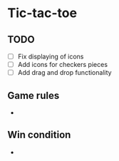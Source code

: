 # Tic-tac-toe

## TODO

- [ ] Fix displaying of icons
- [ ] Add icons for checkers pieces
- [ ] Add drag and drop functionality

## Game rules

-

## Win condition

-
